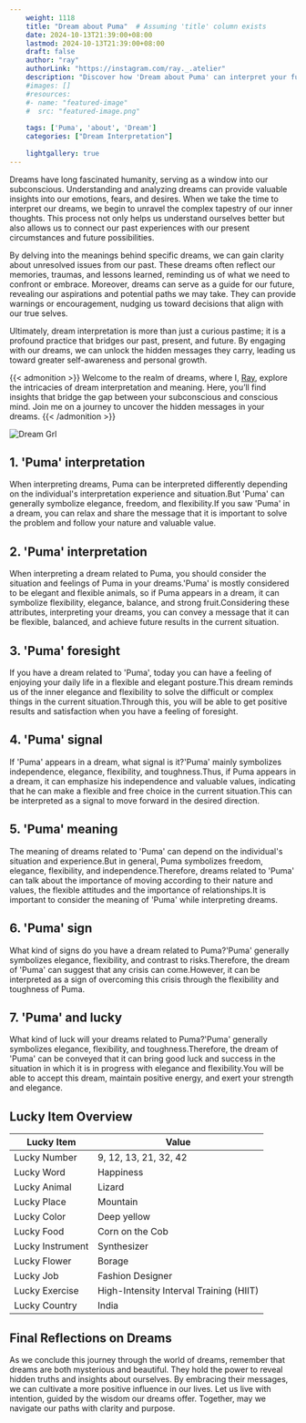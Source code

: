 ```yaml
---
    weight: 1118
    title: "Dream about Puma"  # Assuming 'title' column exists
    date: 2024-10-13T21:39:00+08:00
    lastmod: 2024-10-13T21:39:00+08:00
    draft: false
    author: "ray"
    authorLink: "https://instagram.com/ray._.atelier"
    description: "Discover how 'Dream about Puma' can interpret your future and uncover its significant meanings in your life."
    #images: []
    #resources:
    #- name: "featured-image"
    #  src: "featured-image.png"
    
    tags: ['Puma', 'about', 'Dream']
    categories: ["Dream Interpretation"]
    
    lightgallery: true
---
```

    
Dreams have long fascinated humanity, serving as a window into our subconscious. Understanding and analyzing dreams can provide valuable insights into our emotions, fears, and desires. When we take the time to interpret our dreams, we begin to unravel the complex tapestry of our inner thoughts. This process not only helps us understand ourselves better but also allows us to connect our past experiences with our present circumstances and future possibilities.

By delving into the meanings behind specific dreams, we can gain clarity about unresolved issues from our past. These dreams often reflect our memories, traumas, and lessons learned, reminding us of what we need to confront or embrace. Moreover, dreams can serve as a guide for our future, revealing our aspirations and potential paths we may take. They can provide warnings or encouragement, nudging us toward decisions that align with our true selves.

Ultimately, dream interpretation is more than just a curious pastime; it is a profound practice that bridges our past, present, and future. By engaging with our dreams, we can unlock the hidden messages they carry, leading us toward greater self-awareness and personal growth.

{{< admonition >}}
Welcome to the realm of dreams, where I, [Ray](https://instagram.com/ray._.atelier), explore the intricacies of dream interpretation and meaning. Here, you’ll find insights that bridge the gap between your subconscious and conscious mind. Join me on a journey to uncover the hidden messages in your dreams.
{{< /admonition >}}

![Dream Grl](https://cdn.pixabay.com/photo/2017/11/02/03/35/gothic-2910057_1280.jpg "Dream Grl")

## 1. 'Puma' interpretation
When interpreting dreams, Puma can be interpreted differently depending on the individual's interpretation experience and situation.But 'Puma' can generally symbolize elegance, freedom, and flexibility.If you saw 'Puma' in a dream, you can relax and share the message that it is important to solve the problem and follow your nature and valuable value.

## 2. 'Puma' interpretation
When interpreting a dream related to Puma, you should consider the situation and feelings of Puma in your dreams.'Puma' is mostly considered to be elegant and flexible animals, so if Puma appears in a dream, it can symbolize flexibility, elegance, balance, and strong fruit.Considering these attributes, interpreting your dreams, you can convey a message that it can be flexible, balanced, and achieve future results in the current situation.

## 3. 'Puma' foresight
If you have a dream related to 'Puma', today you can have a feeling of enjoying your daily life in a flexible and elegant posture.This dream reminds us of the inner elegance and flexibility to solve the difficult or complex things in the current situation.Through this, you will be able to get positive results and satisfaction when you have a feeling of foresight.

## 4. 'Puma' signal
If 'Puma' appears in a dream, what signal is it?'Puma' mainly symbolizes independence, elegance, flexibility, and toughness.Thus, if Puma appears in a dream, it can emphasize his independence and valuable values, indicating that he can make a flexible and free choice in the current situation.This can be interpreted as a signal to move forward in the desired direction.

## 5. 'Puma' meaning
The meaning of dreams related to 'Puma' can depend on the individual's situation and experience.But in general, Puma symbolizes freedom, elegance, flexibility, and independence.Therefore, dreams related to 'Puma' can talk about the importance of moving according to their nature and values, the flexible attitudes and the importance of relationships.It is important to consider the meaning of 'Puma' while interpreting dreams.

## 6. 'Puma' sign
What kind of signs do you have a dream related to Puma?'Puma' generally symbolizes elegance, flexibility, and contrast to risks.Therefore, the dream of 'Puma' can suggest that any crisis can come.However, it can be interpreted as a sign of overcoming this crisis through the flexibility and toughness of Puma.

## 7. 'Puma' and lucky
What kind of luck will your dreams related to Puma?'Puma' generally symbolizes elegance, flexibility, and toughness.Therefore, the dream of 'Puma' can be conveyed that it can bring good luck and success in the situation in which it is in progress with elegance and flexibility.You will be able to accept this dream, maintain positive energy, and exert your strength and elegance.

## Lucky Item Overview
| Lucky Item          | Value              |
|---------------|--------------------|
| Lucky Number        | 9, 12, 13, 21, 32, 42  |
| Lucky Word          | Happiness |
| Lucky Animal        | Lizard |
| Lucky Place         | Mountain     |
| Lucky Color         | Deep yellow     |
| Lucky Food          | Corn on the Cob      |
| Lucky Instrument    | Synthesizer |
| Lucky Flower        | Borage    |
| Lucky Job           | Fashion Designer       |
| Lucky Exercise      | High-Intensity Interval Training (HIIT)  |
| Lucky Country       | India    |


##  Final Reflections on Dreams

As we conclude this journey through the world of dreams, remember that dreams are both mysterious and beautiful. They hold the power to reveal hidden truths and insights about ourselves. By embracing their messages, we can cultivate a more positive influence in our lives. Let us live with intention, guided by the wisdom our dreams offer. Together, may we navigate our paths with clarity and purpose.
